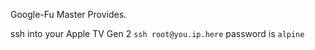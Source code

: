 Google-Fu Master Provides.

ssh into your Apple TV Gen 2 `ssh root@you.ip.here`
password is `alpine`

